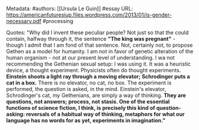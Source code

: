 Metadata:
#authors: [[Ursula Le Guin]]
#essay
URL: https://americanfuturesiup.files.wordpress.com/2013/01/is-gender-necessary.pdf
#processing 


Quotes:
"Why did I invent these peculiar people? Not just so that the could contain, halfway through it, the sentence **"The king was pregnant"** - though I admit that I am fond of that sentence. Not, certainly not, to propose Gethen as a model for humanity. I am not in favor of genetic alteration of the human organism - not at our present level of understanding. I wa not recommending the Gethenian sexual setup: I was using it. It was a heuristic device, a thought experiment. Physicists often do thought experiments. **Einstein shoots a light ray through a moving elevator; Schrodinger puts a cat in a box.** There is no elevator, no cat, no box. The experiment is performed, the question is asked, in the mind. Einstein's elevator, Schrodinger's cat, my Gethenians, are simply a way of thinking. **They are questions, not answers; process, not stasis. One of the essential functions of science fiction, I think, is precisely this kind of question-asking: reversals of a habitual way of thinking, metaphors for what our language has no words for as yet, experiments in imagination."**